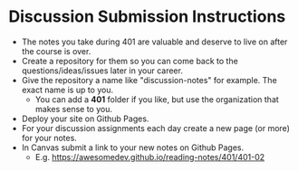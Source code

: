# Discussion Submission Instructions

- The notes you take during 401 are valuable and deserve to live on after the course is over.
- Create a repository for them so you can come back to the questions/ideas/issues later in your career.
- Give the repository a name like "discussion-notes" for example. The exact name is up to you.
  - You can add a **401** folder if you like, but use the organization that makes sense to you.
- Deploy your site on Github Pages.
- For your discussion assignments each day create a new page (or more) for your notes.
- In Canvas submit a link to your new notes on Github Pages.
  - E.g. https://awesomedev.github.io/reading-notes/401/401-02
